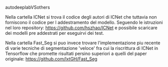 autodeeplabVSothers

Nella cartella ICNet si trova il codice degli autori di ICNet che tuttavia non forniscono il codice per l addestramento del modello. Seguendo le istruzioni nel loro repository: https://github.com/hszhao/ICNet
e possibile scaricare dei modelli pre addestrati per eseguirvi dei test.

Nella cartella Fast_Seg si puo invece trovare l'implementazione piu recente di varie tecniche di segmentazione 'veloce' fra cui la riscrittura di ICNet in Tensorflow che promette risultati persino superiori a quelli del paper originale: https://github.com/lxtGH/Fast_Seg
